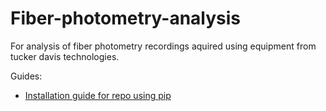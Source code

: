 # Fiber-photometry-analysis
For analysis of fiber photometry recordings aquired using equipment from tucker davis technologies.

Guides:

- [Installation guide for repo using pip](https://www.youtube.com/channel/UCojU2f3z4_5d-jA-NTxQS-Q)


